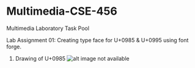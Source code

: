 # Multimedia-CSE-456
Multimedia Laboratory Task Pool

Lab Assignment 01: Creating type face for U+0985 & U+0995 using font forge.

1. Drawing of U+0985 
![alt image not available](https://ibb.co/xFdmH3w)
